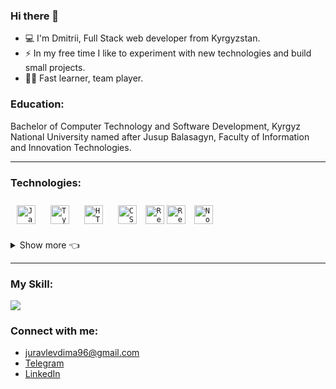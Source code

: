 ### Hi there 👋

- 💻 I'm Dmitrii, Full Stack web developer from Kyrgyzstan.
- ⚡ In my free time I like to experiment with new technologies and build small projects.
- ✍🏻 Fast learner, team player.

### Education:

Bachelor of Computer Technology and Software Development, Kyrgyz National University named after Jusup Balasagyn, Faculty of Information and Innovation Technologies.

<hr/>

### Technologies:

<code><img style="margin: 10px" src="https://api.iconify.design/logos:javascript.svg" alt="JavaScript" height="30" title="JavaScript" /></code>
<code><img style="margin: 10px" src="https://api.iconify.design/logos/typescript-icon.svg" alt="TypeScript" height="30" title="TypeScript" /></code>
<code><img style="margin: 10px" src="https://api.iconify.design/logos/html-5.svg" alt="HTML5" height="30" title="HTML5" /></code>
<code><img style="margin: 10px" src="https://api.iconify.design/logos:css-3.svg" alt="CSS3" height="30" title="CSS3" /></code>
<code><img style="margin 10px" src="https://api.iconify.design/vscode-icons:file-type-reactjs.svg" alt="ReactJS" height="30" title="React" /></code>
<code><img style="margin 10px" src="https://api.iconify.design/logos:redux.svg" alt="Redux" height="30" title="Redux" /></code>
<code><img style="margin: 10px" src="https://api.iconify.design/logos:nodejs.svg" alt="Node" height="30" title="Node.js" /></code>
<details>
  <summary>Show more 👈</summary>
  <p>
    <code><img style="margin: 10px" src="https://api.iconify.design/logos/nestjs.svg" alt="NestJS" height="30" title="NestJS" /></code>
    <code><img style="margin: 10px" src="https://api.iconify.design/logos/mobx.svg" alt="MobX" height="30" title="MobX" /></code>
    <code><img style="margin: 10px" src="https://api.iconify.design/cib/socket-io.svg" alt="Socket.IO" height="30" title="Socket.IO" /></code>
    <code><img style="margin: 10px" src="https://api.iconify.design/vscode-icons:file-type-mongo.svg" alt="Mongo" height="30" title="MongoDB" /></code>
    <code><img style="margin: 10px" src="https://api.iconify.design/logos/postgresql.svg" alt="PostgreSQL" height="30" title="PostgreSQL" /></code>
    <code><img style="margin: 10px" src="https://api.iconify.design/logos:sass.svg" alt="Sass" height="30" title="Sass" /></code>
    <code><img style="margin: 10px" src="https://api.iconify.design/logos:tailwindcss-icon.svg" alt="TailwindCSS" height="30" title="TailwindCSS" /></code>
    <code><img style="margin: 10px" src="https://api.iconify.design/logos/bootstrap.svg" alt="Bootstrap" height="30" title="Bootstrap" /></code>
    <code><img style="margin: 10px" src="https://api.iconify.design/logos/webpack.svg" alt="Webpack" height="30" title="Webpack" /></code>
    <code><img style="margin: 10px" src="https://api.iconify.design/logos:git.svg" alt="Git" height="30" title="Git" /></code>
  </p>
</details>

<hr/>

### My Skill:

<a href="https://www.codewars.com/users/juravlevdima"><img src="https://www.codewars.com/users/juravlevdima/badges/large"></a>

### Connect with me:
- juravlevdima96@gmail.com
- <a href="https://t.me/Dmitriii_i">Telegram</a>
- <a href="https://www.linkedin.com/in/dmitrii-zhuravlev/">LinkedIn</a>

<!--
**juravlevdima/juravlevdima** is a ✨ _special_ ✨ repository because its `README.md` (this file) appears on your GitHub profile.

<code></code>

Here are some ideas to get you started:

- 🔭 I’m currently working on ...
- 🌱 I’m currently learning ...
- 👯 I’m looking to collaborate on ...
- 🤔 I’m looking for help with ...
- 💬 Ask me about ...
- 📫 How to reach me: ...
- 😄 Pronouns: ...
- ⚡ Fun fact: ...
-->
